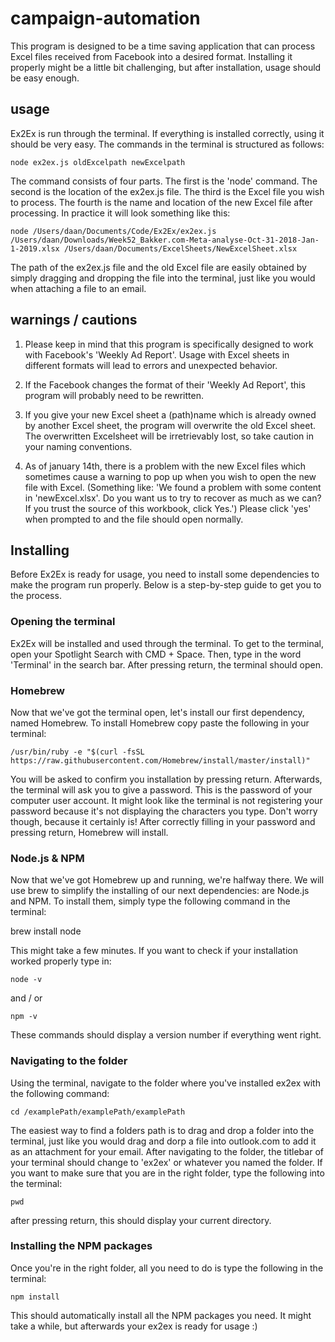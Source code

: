 # campaign-automation
This program is designed to be a time saving application that can process Excel files received from Facebook into a desired format.
Installing it properly might be a little bit challenging, but after installation, usage should be easy enough.

## usage
Ex2Ex is run through the terminal. If everything is installed correctly, using it should be very easy.
The commands in the terminal is structured as follows:

    node ex2ex.js oldExcelpath newExcelpath

The command consists of four parts. The first is the 'node' command. The second is the location of the ex2ex.js file. The third is the Excel file you wish to process. The fourth is the name and location of the new Excel file after processing.
In practice it will look something like this:

    node /Users/daan/Documents/Code/Ex2Ex/ex2ex.js /Users/daan/Downloads/Week52_Bakker.com-Meta-analyse-Oct-31-2018-Jan-1-2019.xlsx /Users/daan/Documents/ExcelSheets/NewExcelSheet.xlsx

The path of the ex2ex.js file and the old Excel file are easily obtained by simply dragging and dropping the file into the terminal, just like you would when attaching a file to an email.

## warnings / cautions
1.  Please keep in mind that this program is specifically designed to work with Facebook's 'Weekly Ad Report'. 
    Usage with Excel sheets in different formats will lead to errors and unexpected behavior.

2.  If the Facebook changes the format of their 'Weekly Ad Report', this program will probably need to be rewritten.

3.  If you give your new Excel sheet a (path)name which is already owned by another Excel sheet, the program will overwrite the old Excel sheet. 
    The overwritten Excelsheet will be irretrievably lost, so take caution in your naming conventions.

4.  As of january 14th, there is a problem with the new Excel files which sometimes cause a warning to pop up when you wish to open the new file with Excel. 
    (Something like: 'We found a problem with some content in 'newExcel.xlsx'. Do you want us to try to recover as much as we can? If you trust the source of this workbook, click Yes.')
    Please click 'yes' when prompted to and the file should open normally.


## Installing  
Before Ex2Ex is ready for usage, you need to install some dependencies to make the program run properly.
Below is a step-by-step guide to get you to the process. 

### Opening the terminal
Ex2Ex will be installed and used through the terminal. 
To get to the terminal, open your Spotlight Search with CMD + Space.
Then, type in the word 'Terminal' in the search bar. After pressing return, the terminal should open.

### Homebrew
Now that we've got the terminal open, let's install our first dependency, named Homebrew.
To install Homebrew copy paste the following in your terminal:

    /usr/bin/ruby -e "$(curl -fsSL https://raw.githubusercontent.com/Homebrew/install/master/install)"
    
You will be asked to confirm you installation by pressing return.
Afterwards, the terminal will ask you to give a password. This is the password of your computer user account.
It might look like the terminal is not registering your password because it's not displaying the characters you type.
Don't worry though, because it certainly is!
After correctly filling in your password and pressing return, Homebrew will install.

### Node.js & NPM
Now that we've got Homebrew up and running, we're halfway there. 
We will use brew to simplify the installing of our next dependencies: are Node.js and NPM. 
To install them, simply type the following command in the terminal:

brew install node

This might take a few minutes. 
If you want to check if your installation worked properly type in:

    node -v 

and / or

    npm -v

These commands should display a version number if everything went right.

### Navigating to the folder
Using the terminal, navigate to the folder where you've installed ex2ex with the following command:

    cd /examplePath/examplePath/examplePath

The easiest way to find a folders path is to drag and drop a folder into the terminal, just like you would drag and dorp a file into outlook.com to add it as an attachment for your email. 
After navigating to the folder, the titlebar of your terminal should change to 'ex2ex' or whatever you named the folder.
If you want to make sure that you are in the right folder, type the following into the terminal:

    pwd

after pressing return, this should display your current directory.

### Installing the NPM packages

Once you're in the right folder, all you need to do is type the following in the terminal:

    npm install

This should automatically install all the NPM packages you need.
It might take a while, but afterwards your ex2ex is ready for usage :) 

